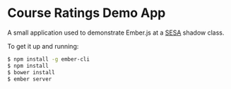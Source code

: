 # Course Ratings Demo App

A small application used to demonstrate Ember.js at a [SESA](https://github.com/ausesa) shadow class.

To get it up and running:

```bash
$ npm install -g ember-cli
$ npm install
$ bower install
$ ember server
```
